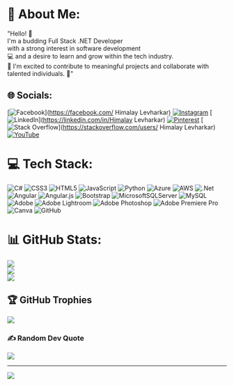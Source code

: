 # 💫 About Me:
"Hello! 👋 <br>I'm a budding Full Stack .NET Developer <br>with a strong interest in software development <br>💻 and a desire to learn and grow within the tech industry.<br> 🚀 I'm excited to contribute to meaningful projects and collaborate with talented individuals. 🤝"


## 🌐 Socials:
[![Facebook](https://img.shields.io/badge/Facebook-%231877F2.svg?logo=Facebook&logoColor=white)](https://facebook.com/ Himalay Levharkar) [![Instagram](https://img.shields.io/badge/Instagram-%23E4405F.svg?logo=Instagram&logoColor=white)](https://instagram.com/_thehimalay_) [![LinkedIn](https://img.shields.io/badge/LinkedIn-%230077B5.svg?logo=linkedin&logoColor=white)](https://linkedin.com/in/Himalay Levharkar) [![Pinterest](https://img.shields.io/badge/Pinterest-%23E60023.svg?logo=Pinterest&logoColor=white)](https://pinterest.com/himalay9091) [![Stack Overflow](https://img.shields.io/badge/-Stackoverflow-FE7A16?logo=stack-overflow&logoColor=white)](https://stackoverflow.com/users/ Himalay Levharkar) [![YouTube](https://img.shields.io/badge/YouTube-%23FF0000.svg?logo=YouTube&logoColor=white)](https://youtube.com/@thehimalay1743) 

# 💻 Tech Stack:
![C#](https://img.shields.io/badge/c%23-%23239120.svg?style=for-the-badge&logo=csharp&logoColor=white) ![CSS3](https://img.shields.io/badge/css3-%231572B6.svg?style=for-the-badge&logo=css3&logoColor=white) ![HTML5](https://img.shields.io/badge/html5-%23E34F26.svg?style=for-the-badge&logo=html5&logoColor=white) ![JavaScript](https://img.shields.io/badge/javascript-%23323330.svg?style=for-the-badge&logo=javascript&logoColor=%23F7DF1E) ![Python](https://img.shields.io/badge/python-3670A0?style=for-the-badge&logo=python&logoColor=ffdd54) ![Azure](https://img.shields.io/badge/azure-%230072C6.svg?style=for-the-badge&logo=microsoftazure&logoColor=white) ![AWS](https://img.shields.io/badge/AWS-%23FF9900.svg?style=for-the-badge&logo=amazon-aws&logoColor=white) ![.Net](https://img.shields.io/badge/.NET-5C2D91?style=for-the-badge&logo=.net&logoColor=white) ![Angular](https://img.shields.io/badge/angular-%23DD0031.svg?style=for-the-badge&logo=angular&logoColor=white) ![Angular.js](https://img.shields.io/badge/angular.js-%23E23237.svg?style=for-the-badge&logo=angularjs&logoColor=white) ![Bootstrap](https://img.shields.io/badge/bootstrap-%238511FA.svg?style=for-the-badge&logo=bootstrap&logoColor=white) ![MicrosoftSQLServer](https://img.shields.io/badge/Microsoft%20SQL%20Server-CC2927?style=for-the-badge&logo=microsoft%20sql%20server&logoColor=white) ![MySQL](https://img.shields.io/badge/mysql-4479A1.svg?style=for-the-badge&logo=mysql&logoColor=white) ![Adobe](https://img.shields.io/badge/adobe-%23FF0000.svg?style=for-the-badge&logo=adobe&logoColor=white) ![Adobe Lightroom](https://img.shields.io/badge/Adobe%20Lightroom-31A8FF.svg?style=for-the-badge&logo=Adobe%20Lightroom&logoColor=white) ![Adobe Photoshop](https://img.shields.io/badge/adobe%20photoshop-%2331A8FF.svg?style=for-the-badge&logo=adobe%20photoshop&logoColor=white) ![Adobe Premiere Pro](https://img.shields.io/badge/Adobe%20Premiere%20Pro-9999FF.svg?style=for-the-badge&logo=Adobe%20Premiere%20Pro&logoColor=white) ![Canva](https://img.shields.io/badge/Canva-%2300C4CC.svg?style=for-the-badge&logo=Canva&logoColor=white) ![GitHub](https://img.shields.io/badge/github-%23121011.svg?style=for-the-badge&logo=github&logoColor=white)
# 📊 GitHub Stats:
![](https://github-readme-stats.vercel.app/api?username=HimalayLevharkar&theme=dark&hide_border=false&include_all_commits=true&count_private=true)<br/>
![](https://github-readme-streak-stats.herokuapp.com/?user=HimalayLevharkar&theme=dark&hide_border=false)<br/>
![](https://github-readme-stats.vercel.app/api/top-langs/?username=HimalayLevharkar&theme=dark&hide_border=false&include_all_commits=true&count_private=true&layout=compact)

## 🏆 GitHub Trophies
![](https://github-profile-trophy.vercel.app/?username=HimalayLevharkar&theme=dark&no-frame=false&no-bg=false&margin-w=4)

### ✍️ Random Dev Quote
![](https://quotes-github-readme.vercel.app/api?type=horizontal&theme=radical)

---
[![](https://visitcount.itsvg.in/api?id=HimalayLevharkar&icon=0&color=0)](https://visitcount.itsvg.in)

<!-- Proudly created with GPRM ( https://gprm.itsvg.in ) -->
